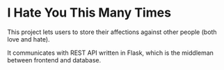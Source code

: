 # I Hate You This Many Times
This project lets users to store their affections against other people (both love and hate).

It communicates with REST API written in Flask, which is the middleman between frontend and database.
